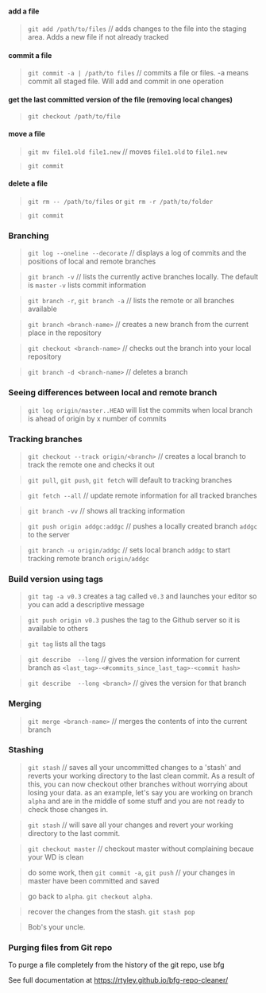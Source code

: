 #### add a file
> `git add /path/to/files`  // adds changes to the file into the staging area. Adds a new file if not already tracked

#### commit a file
> `git commit -a | /path/to files` // commits a file or files. -a means commit all staged file. Will add and commit in one operation

#### get the last committed version of the file (removing local changes)
> `git checkout /path/to/file` 

#### move a file
> `git mv file1.old file1.new` // moves `file1.old` to `file1.new`

>`git commit`

#### delete a file
> `git rm -- /path/to/files` or `git rm -r /path/to/folder`

> `git commit`

### Branching

>`git log --oneline --decorate` // displays a log of commits and the positions of local and remote branches

>`git branch -v` // lists the currently active branches locally. The default is `master` `-v` lists commit information

>`git branch -r`, `git branch -a` // lists the remote or all branches available

>`git branch <branch-name>` // creates a new branch from the current place in the repository

>`git checkout <branch-name>` // checks out the branch into your local repository

>`git branch -d <branch-name>` // deletes a branch

### Seeing differences between local and remote branch
>`git log origin/master..HEAD` will list the commits when local branch is ahead of origin by x number of commits

### Tracking branches

>`git checkout --track origin/<branch>` // creates a local branch to track the remote one and checks it out

>`git pull`, `git push`, `git fetch` will default to tracking branches

>`git fetch --all` // update remote information for all tracked branches

>`git branch -vv` // shows all tracking information

>`git push origin addgc:addgc` // pushes a locally created branch `addgc` to the server

>`git branch -u origin/addgc` // sets local branch `addgc` to start tracking remote branch `origin/addgc`

### Build version using tags
>`git tag -a v0.3` creates a tag called `v0.3` and launches your editor so you can add a descriptive message

>`git push origin v0.3` pushes the tag to the Github server so it is available to others

>`git tag` lists all the tags

>`git describe  --long` // gives the version information for current branch as `<last_tag>-<#commits_since_last_tag>-<commit hash>`

>`git describe  --long <branch>` // gives the version for that branch 

### Merging
>`git merge <branch-name>` // merges the contents of <branch-name> into the current branch

### Stashing
>`git stash` // saves all your uncommitted changes to a 'stash' and reverts your working directory to the last clean commit. As a result of this, you can now checkout other branches without worrying about losing your data. as an example, let's say you are working on branch `alpha` and are in the middle of some stuff and you are not ready to check those changes in.

>`git stash` // will save all your changes and revert your working directory to the last commit.

>`git checkout master` // checkout master without complaining becaue your WD is clean

>do some work, then `git commit -a`, `git push` // your changes in master have been committed and saved

>go back to `alpha`. `git checkout alpha`.

>recover the changes from the stash. `git stash pop`

>Bob's your uncle.

### Purging files from Git repo
To purge a file completely from the history of the git repo, use bfg

See full documentation at https://rtyley.github.io/bfg-repo-cleaner/
